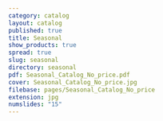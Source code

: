 ```yaml
---
category: catalog
layout: catalog
published: true
title: Seasonal
show_products: true
spread: true
slug: seasonal
directory: seasonal
pdf: Seasonal_Catalog_No_price.pdf
cover: Seasonal_Catalog_No_price.jpg
filebase: pages/Seasonal_Catalog_No_price
extension: jpg
numslides: "15"
---
```


